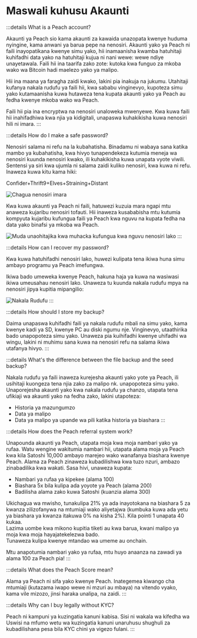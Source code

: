 # Maswali kuhusu Akaunti

:::details What is a Peach account?

Akaunti ya Peach sio kama akaunti za kawaida unazopata kwenye huduma nyingine, kama anwani ya barua pepe na nenosiri. Akaunti yako ya Peach ni faili inayopatikana kwenye simu yako, hii inamaanisha kwamba hatuhitaji kuhifadhi data yako na hatuhitaji kujua ni nani wewe: wewe ndiye unayetawala. Faili hii ina taarifa zako zote: kutoka kwa funguo za mkoba wako wa Bitcoin hadi maelezo yako ya malipo.

Hii ina maana ya faragha zaidi kwako, lakini pia inakuja na jukumu. Utahitaji kufanya nakala rudufu ya faili hii, kwa sababu vinginevyo, kupoteza simu yako kutamaanisha kuwa hutaweza tena kupata akaunti yako ya Peach au fedha kwenye mkoba wako wa Peach.

Faili hii pia ina encryptwa na nenosiri unaloweka mwenyewe. Kwa kuwa faili hii inahifadhiwa kwa njia ya kidigitali, unapaswa kuhakikisha kuwa nenosiri hili ni imara.
:::

:::details How do I make a safe password?

Nenosiri salama ni refu na la kubahatisha. Binadamu ni wabaya sana katika mambo ya kubahatisha, kwa hivyo tunapendekeza kutumia meneja wa nenosiri kuunda nenosiri kwako, ili kuhakikisha kuwa unapata vyote viwili. Sentensi ya siri kwa ujumla ni salama zaidi kuliko nenosiri, kwa kuwa ni refu. Inaweza kuwa kitu kama hiki:

Confider+Thrift9+Elves+Straining+Distant

![Chagua nenosiri imara](/img/faq/account/StrongPassword.png)

Kwa kuwa akaunti ya Peach ni faili, hatuwezi kuzuia mara ngapi mtu anaweza kujaribu nenosiri tofauti. Hii inaweza kusababisha mtu kutumia kompyuta kujaribu kufungua faili ya Peach kwa nguvu na kupata fedha na data yako binafsi ya mkoba wa Peach.

![Muda unaohitajika kwa muhacka kufungua kwa nguvu nenosiri lako](/img/faq/account/PWBruteForce.png)
:::

:::details How can I recover my password?

Kwa kuwa hatuhifadhi nenosiri lako, huwezi kulipata tena ikiwa huna simu ambayo programu ya Peach imefungwa.

Ikiwa bado umeweka kwenye Peach, hakuna haja ya kuwa na wasiwasi ikiwa umeusahau nenosiri lako. Unaweza tu kuunda nakala rudufu mpya na nenosiri jipya kupitia mipangilio:

![Nakala Rudufu](/img/faq/account/backups.png)
:::

:::details How should I store my backup?

Daima unapaswa kuhifadhi faili ya nakala rudufu mbali na simu yako, kama kwenye kadi ya SD, kwenye PC au diski ngumu nje. Vinginevyo, utaathirika bado unapopoteza simu yako. Unaweza pia kuihifadhi kwenye uhifadhi wa wingu, lakini ni muhimu sana kuwa na nenosiri refu na salama ikiwa utafanya hivyo.
:::

:::details What's the difference between the file backup and the seed backup?

Nakala rudufu ya faili inaweza kurejesha akaunti yako yote ya Peach, ili usihitaji kuongeza tena njia zako za malipo nk. unapopoteza simu yako. Unaporejesha akaunti yako kwa nakala rudufu ya chanzo, utapata tena ufikiaji wa akaunti yako na fedha zako, lakini utapoteza:

- Historia ya mazungumzo
- Data ya malipo
- Data ya malipo ya upande wa pili katika historia ya biashara
  :::

:::details How does the Peach referral system work?

Unapounda akaunti ya Peach, utapata moja kwa moja nambari yako ya rufaa. Watu wengine wakitumia nambari hii, utapata alama moja ya Peach kwa kila Satoshi 10,000 ambayo marejeo wako wanafanya biashara kwenye Peach. Alama za Peach zinaweza kubadilishwa kwa tuzo nzuri, ambazo zinabadilika kwa wakati. Sasa hivi, unaweza kupata:

- Nambari ya rufaa ya kipekee (alama 100)
- Biashara 5x bila kulipa ada yoyote ya Peach (alama 200)
- Badilisha alama zako kuwa Satoshi (kuanzia alama 300)

Ukichagua wa mwisho, tunakulipa 21% ya ada inayotokana na biashara 5 za kwanza zilizofanywa na mtumiaji wako aliyetajwa (kumbuka kuwa ada yetu ya biashara ya kwanza itakuwa 0% na kisha 2%). Kila pointi 1 unapata 40 kukaa.  
Lazima uombe kwa mikono kupitia tiketi au kwa barua, kwani malipo ya moja kwa moja hayajatekelezwa bado.  
Tunaweza kulipa kwenye mtandao wa umeme au onchain. 

Mtu anapotumia nambari yako ya rufaa, mtu huyo anaanza na zawadi ya alama 100 za Peach pia!
:::

:::details What does the Peach Score mean?

Alama ya Peach ni sifa yako kwenye Peach. Inategemea kiwango cha mtumiaji (kutazama iwapo wewe ni mzuri au mbaya) na vitendo vyako, kama vile mizozo, jinsi haraka unalipa, na zaidi.
:::

:::details Why can I buy legally without KYC?

Peach ni kampuni ya kuzingatia kanuni kabisa. Sisi ni wakala wa kifedha wa Uswisi na mfumo wetu wa kuzingatia kanuni unaruhusu shughuli za kubadilishana pesa bila KYC chini ya vigezo fulani.
:::

